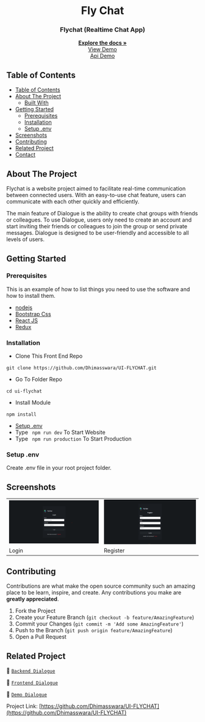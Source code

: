<p align="center">
<div align="center">
<h1 align="center">Fly Chat</h1>
</div>
  <h3 align="center">Flychat (Realtime Chat App)</h3>
  <p align="center">
    <a href="https://github.com/Dhimasswara/UI-FLYCHAT"><strong>Explore the docs »</strong></a>
    <br />
    <a href="https://ui-flychat-ifr6.vercel.app">View Demo</a>
    <br />
    <a href="https://api-flychat-production.up.railway.app">Api Demo</a>
  </p>
</p>

<!-- TABLE OF CONTENTS -->

## Table of Contents

- [Table of Contents](#table-of-contents)
- [About The Project](#about-the-project)
  - [Built With](#built-with)
- [Getting Started](#getting-started)
  - [Prerequisites](#prerequisites)
  - [Installation](#installation)
  - [Setup .env](#setup-env)
- [Screenshots](#screenshots)
- [Contributing](#contributing)
- [Related Project](#related-project)
- [Contact](#contact)

<!-- ABOUT THE PROJECT -->

## About The Project

Flychat is a website project aimed to facilitate real-time communication between connected users. With an easy-to-use chat feature, users can communicate with each other quickly and efficiently.

The main feature of Dialogue is the ability to create chat groups with friends or colleagues. To use Dialogue, users only need to create an account and start inviting their friends or colleagues to join the group or send private messages. Dialogue is designed to be user-friendly and accessible to all levels of users.

<!-- GETTING STARTED -->

## Getting Started

### Prerequisites

This is an example of how to list things you need to use the software and how to install them.

- [nodejs](https://nodejs.org/en/download/)
- [Bootstrap Css](https://getbootstrap.com/)
- [React JS](https://reactjs.org/)
- [Redux](https://redux.js.org/)

### Installation

- Clone This Front End Repo

```
git clone https://github.com/Dhimasswara/UI-FLYCHAT.git
```

- Go To Folder Repo

```
cd ui-flychat
```

- Install Module

```
npm install
```

- <a href="#setup-env">Setup .env</a>
- Type ` npm run dev` To Start Website
- Type ` npm run production` To Start Production

### Setup .env

Create .env file in your root project folder.

<!-- ROADMAP -->

## Screenshots

<table>
  <tr>
    <td><img width="350px" src="public\documentation\login.png"  border="0" border="0" alt="1" /></td>
    <td> <img width="350px" src="public\documentation\register.png" \ border="0"  border="0"  border="0"  alt="2" /></td>
  </tr>
   <tr>
    <td>Login</td>
    <td>Register</td>
  </tr>


</table>
<!-- CONTRIBUTING -->

## Contributing

Contributions are what make the open source community such an amazing place to be learn, inspire, and create. Any contributions you make are **greatly appreciated**.

1. Fork the Project
2. Create your Feature Branch (`git checkout -b feature/AmazingFeature`)
3. Commit your Changes (`git commit -m 'Add some AmazingFeature'`)
4. Push to the Branch (`git push origin feature/AmazingFeature`)
5. Open a Pull Request

## Related Project

:rocket: [`Backend Dialogue`](https://github.com/Dhimasswara/API-FLYCHAT)

:rocket: [`Frontend Dialogue`](https://github.com/Dhimasswara/UI-FLYCHAT)

:rocket: [`Demo Dialogue`](https://ui-flychat-newest.vercel.app/)

Project Link: [https://github.com/Dhimasswara/UI-FLYCHAT](https://github.com/Dhimasswara/UI-FLYCHAT)

